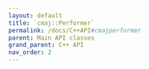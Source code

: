 ```yaml
---
layout: default
title: `cmaj::Performer`
permalink: /docs/C++API#cmajperformer
parent: Main API classes
grand_parent: C++ API
nav_order: 2
---
```

